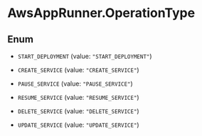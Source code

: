 # AwsAppRunner.OperationType

## Enum


* `START_DEPLOYMENT` (value: `"START_DEPLOYMENT"`)

* `CREATE_SERVICE` (value: `"CREATE_SERVICE"`)

* `PAUSE_SERVICE` (value: `"PAUSE_SERVICE"`)

* `RESUME_SERVICE` (value: `"RESUME_SERVICE"`)

* `DELETE_SERVICE` (value: `"DELETE_SERVICE"`)

* `UPDATE_SERVICE` (value: `"UPDATE_SERVICE"`)


